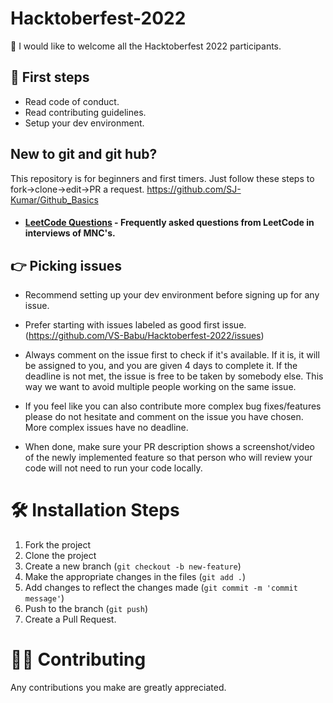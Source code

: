# Hacktoberfest-2022

👋 I would like to welcome all the Hacktoberfest 2022 participants.

## 🛫 First steps

* Read code of conduct.
* Read contributing guidelines.
* Setup your dev environment.

## New to git and git hub?
This repository is for beginners and first timers. Just follow these steps to fork->clone->edit->PR a request.
https://github.com/SJ-Kumar/Github_Basics

- #### <a href="https://github.com/VS-Babu/Leetcode">LeetCode Questions</a> - Frequently asked questions from LeetCode in interviews of MNC's.

## 👉 Picking issues
* Recommend setting up your dev environment before signing up for any issue.

* Prefer starting with issues labeled as good first issue.(https://github.com/VS-Babu/Hacktoberfest-2022/issues)

* Always comment on the issue first to check if it's available. If it is, it will be assigned to you, and you are given 4 days to complete it. If the deadline is not met, the issue is free to be taken by somebody else. This way we want to avoid multiple people working on the same issue.

* If you feel like you can also contribute more complex bug fixes/features please do not hesitate and comment on the issue you have chosen. More complex issues have no deadline.

* When done, make sure your PR description shows a screenshot/video of the newly implemented feature so that person who will review your code will not need to run your code locally.

# 🛠️ Installation Steps
1. Fork the project
2. Clone the project
3. Create a new branch (`git checkout -b new-feature`)
4. Make the appropriate changes in the files (`git add .`)
5. Add changes to reflect the changes made (`git commit -m 'commit message'`)
6. Push to the branch (`git push`)
7. Create a Pull Request.

# 👨‍💻 Contributing
Any contributions you make are greatly appreciated.
